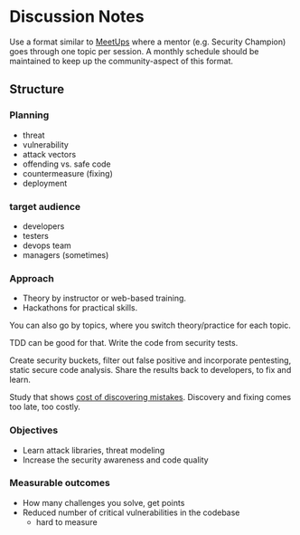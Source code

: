 # Discussion Notes

Use a format similar to [MeetUps]() where a mentor (e.g. Security
Champion) goes through one topic per session. A monthly schedule should
be maintained to keep up the community-aspect of this format.

## Structure

### Planning

- threat
- vulnerability
- attack vectors
- offending vs. safe code
- countermeasure (fixing)
- deployment

### target audience
	
- developers
- testers
- devops team
- managers (sometimes)

### Approach

- Theory by instructor or web-based training. 
- Hackathons for practical skills.

You can also go by topics, where you switch theory/practice for each topic.

TDD can be good for that. Write the code from security tests.

Create security buckets, filter out false positive and incorporate pentesting, static secure code analysis. Share the results back to developers, to fix and learn. 

Study that shows [cost of discovering mistakes](https://espincorp.wordpress.com/tag/sdlc-bugs/). Discovery and fixing comes too late, too costly.

### Objectives

- Learn attack libraries, threat modeling
- Increase the security awareness and code quality

### Measurable outcomes

- How many challenges you solve, get points
- Reduced number of critical vulnerabilities in the codebase
	- hard to measure
